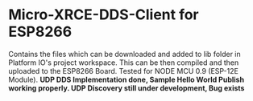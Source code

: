 # Micro-XRCE-DDS-Client for ESP8266
Contains the files which can be downloaded and added to lib folder in Platform IO's project workspace. This can be then compiled and then uploaded to the ESP8266 Board.
Tested for NODE MCU 0.9 (ESP-12E Module). 
**UDP DDS Implementation done, Sample Hello World Publish working properly. UDP Discovery still under development, Bug exists**

